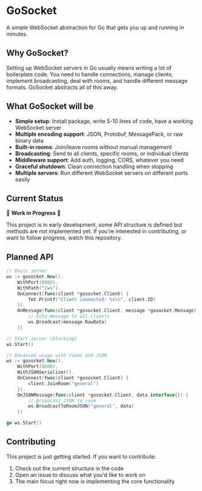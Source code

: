 # GoSocket

A simple WebSocket abstraction for Go that gets you up and running in minutes.

## Why GoSocket?

Setting up WebSocket servers in Go usually means writing a lot of boilerplate code. You need to handle connections, manage clients, implement broadcasting, deal with rooms, and handle different message formats. GoSocket abstracts all of this away.

## What GoSocket will be

- **Simple setup**: Install package, write 5-10 lines of code, have a working WebSocket server
- **Multiple encoding support**: JSON, Protobuf, MessagePack, or raw binary data
- **Built-in rooms**: Join/leave rooms without manual management  
- **Broadcasting**: Send to all clients, specific rooms, or individual clients
- **Middleware support**: Add auth, logging, CORS, whatever you need
- **Graceful shutdown**: Clean connection handling when stopping
- **Multiple servers**: Run different WebSocket servers on different ports easily

## Current Status

🚧 **Work in Progress** 🚧

This project is in early development, some API structure is defined but methods are not implemented yet.
If you're interested in contributing, or want to follow progress, watch this repository.

## Planned API

```go
// Basic server
ws := gosocket.New().
    WithPort(8080).
    WithPath("/ws").
    OnConnect(func(client *gosocket.Client) {
        fmt.Printf("Client connected: %s\n", client.ID)
    }).
    OnMessage(func(client *gosocket.Client, message *gosocket.Message) {
        // Echo message to all clients
        ws.Broadcast(message.RawData)
    })

// Start server (blocking)
ws.Start()
```

```go
// Advanced usage with rooms and JSON
ws := gosocket.New().
    WithPort(8080).
    WithJSONSerializer().
    OnConnect(func(client *gosocket.Client) {
        client.JoinRoom("general")
    }).
    OnJSONMessage(func(client *gosocket.Client, data interface{}) {
        // Broadcast JSON to room
        ws.BroadcastToRoomJSON("general", data)
    })

go ws.Start()
```

## Contributing

This project is just getting started. If you want to contribute:

1. Check out the current structure in the code
2. Open an issue to discuss what you'd like to work on
3. The main focus right now is implementing the core functionality

